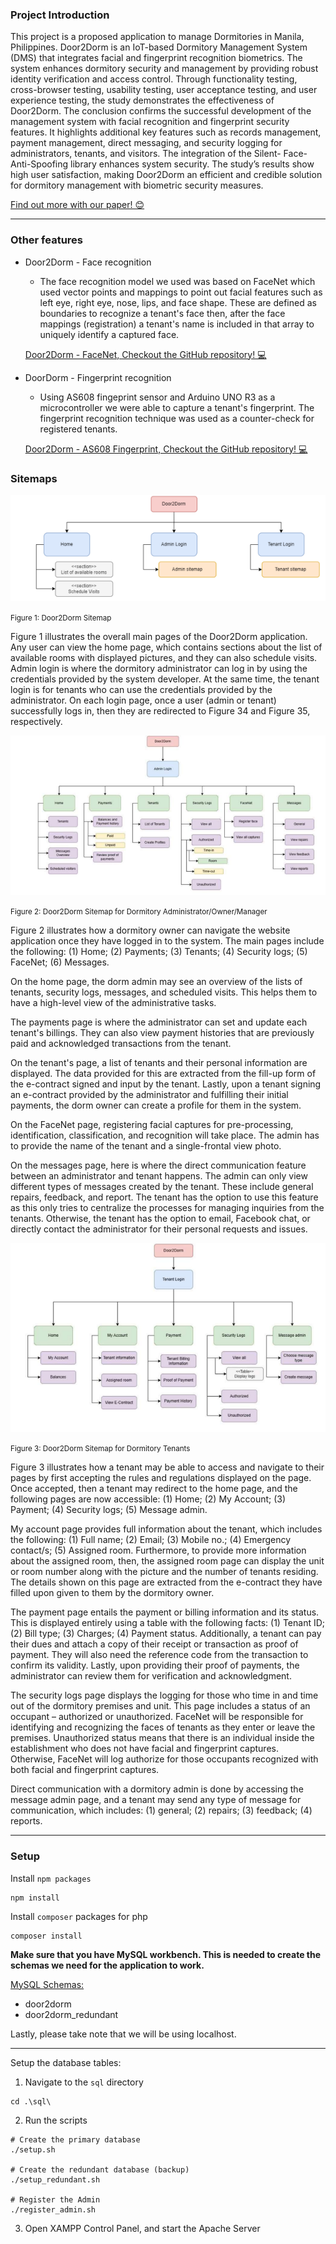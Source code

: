 ### Project Introduction

This project is a proposed application to manage Dormitories in Manila, Philippines. Door2Dorm is an IoT-based Dormitory Management System (DMS) that integrates facial and fingerprint recognition biometrics. The system enhances dormitory security and management by providing robust identity verification and access control. Through functionality testing, cross-browser testing, usability testing, user acceptance testing, and user experience testing, the study demonstrates the effectiveness of Door2Dorm. The conclusion confirms the successful development of the management system with facial recognition and fingerprint security features. It highlights additional key features such as records management, payment management, direct messaging, and security logging for administrators, tenants, and visitors. The integration of the Silent- Face-Anti-Spoofing library enhances system security. The study’s results show high user satisfaction, making Door2Dorm an efficient and credible solution for dormitory management with biometric security measures.

<a href="https://ieeexplore.ieee.org/document/10366658">Find out more with our paper! 😊</a>

---

### Other features 

- Door2Dorm - Face recognition 
    - The face recognition model we used was based on FaceNet which used vector points and mappings to point out facial features such as left eye, right eye, nose, lips, and face shape. These are defined as boundaries to recognize a tenant's face then, 
    after the face mappings (registration) a tenant's name is included in that array to uniquely identify a captured face.

    <a href="https://github.com/Ciezo/door2dorm-facenet">Door2Dorm - FaceNet, Checkout the GitHub repository! 💻</a>

 
- DoorDorm - Fingerprint recognition 
    - Using AS608 fingeprint sensor and Arduino UNO R3 as a microcontroller we were able to capture a tenant's fingerprint. The fingerprint recognition technique was used as a counter-check for registered tenants.  

    <a href="https://github.com/Ciezo/arduino-fingerprint-as608">Door2Dorm - AS608 Fingerprint, Checkout the GitHub repository! 💻 <a>

### Sitemaps

<img src="assets/images/door2dorm_sitemap.png" alt="Door2Dorm Sitemap">

<small>Figure 1: Door2Dorm Sitemap</small>

Figure 1 illustrates the overall main pages of the Door2Dorm application. Any user can 
view the home page, which contains sections about the list of available rooms with displayed 
pictures, and they can also schedule visits. Admin login is where the dormitory administrator can 
log in by using the credentials provided by the system developer. At the same time, the tenant login 
is for tenants who can use the credentials provided by the administrator. On each login page, once
a user (admin or tenant) successfully logs in, then they are redirected to Figure 34 and Figure 35, 
respectively.


<img src="assets/images/door2dorm_sitemap-admin.png" alt="Door2Dorm Sitemap for Admin">

<small>Figure 2: Door2Dorm Sitemap for Dormitory Administrator/Owner/Manager</small>

Figure 2 illustrates how a dormitory owner can navigate the website application once they 
have logged in to the system. The main pages include the following: (1) Home; (2) Payments; (3) 
Tenants; (4) Security logs; (5) FaceNet; (6) Messages. 

On the home page, the dorm admin may see an overview of the lists of tenants, security 
logs, messages, and scheduled visits. This helps them to have a high-level view of the 
administrative tasks. 

The payments page is where the administrator can set and update each tenant's billings. 
They can also view payment histories that are previously paid and acknowledged transactions from 
the tenant. 

On the tenant's page, a list of tenants and their personal information are displayed. The data 
provided for this are extracted from the fill-up form of the e-contract signed and input by the tenant. 
Lastly, upon a tenant signing an e-contract provided by the administrator and fulfilling their initial 
payments, the dorm owner can create a profile for them in the system. 

On the FaceNet page, registering facial captures for pre-processing, identification, 
classification, and recognition will take place. The admin has to provide the name of the tenant 
and a single-frontal view photo. 

On the messages page, here is where the direct communication feature between an 
administrator and tenant happens. The admin can only view different types of messages created 
by the tenant. These include general repairs, feedback, and report. The tenant has the option to use 
this feature as this only tries to centralize the processes for managing inquiries from the tenants. 
Otherwise, the tenant has the option to email, Facebook chat, or directly contact the administrator 
for their personal requests and issues.

<img src="assets/images/door2dorm_sitemap-tenant.png" alt="Door2Dorm Sitemap for Tenants">

<small>Figure 3: Door2Dorm Sitemap for Dormitory Tenants</small>

Figure 3 illustrates how a tenant may be able to access and navigate to their pages by first 
accepting the rules and regulations displayed on the page. Once accepted, then a tenant may 
redirect to the home page, and the following pages are now accessible: (1) Home; (2) My Account; 
(3) Payment; (4) Security logs; (5) Message admin. 

My account page provides full information about the tenant, which includes the following: 
(1) Full name; (2) Email; (3) Mobile no.; (4) Emergency contact/s; (5) Assigned room. 
Furthermore, to provide more information about the assigned room, then, the assigned room page 
can display the unit or room number along with the picture and the number of tenants residing. 
The details shown on this page are extracted from the e-contract they have filled upon given to 
them by the dormitory owner. 

The payment page entails the payment or billing information and its status. This is 
displayed entirely using a table with the following facts: (1) Tenant ID; (2) Bill type; (3) Charges; 
(4) Payment status. Additionally, a tenant can pay their dues and attach a copy of their receipt or 
transaction as proof of payment. They will also need the reference code from the transaction to 
confirm its validity. Lastly, upon providing their proof of payments, the administrator can review 
them for verification and acknowledgment. 

The security logs page displays the logging for those who time in and time out of the 
dormitory premises and unit. This page includes a status of an occupant – authorized or 
unauthorized. FaceNet will be responsible for identifying and recognizing the faces of tenants as 
they enter or leave the premises. Unauthorized status means that there is an individual inside the 
establishment who does not have facial and fingerprint captures. Otherwise, FaceNet will log 
authorize for those occupants recognized with both facial and fingerprint captures. 

Direct communication with a dormitory admin is done by accessing the message admin 
page, and a tenant may send any type of message for communication, which includes: (1) general; 
(2) repairs; (3) feedback; (4) reports. 

---

### Setup

Install `npm packages`

```
npm install
```

Install `composer` packages for php

```
composer install
```

**Make sure that you have MySQL workbench. This is needed to create the schemas we need for the application to work.**

<u>MySQL Schemas:</u>

- door2dorm
- door2dorm_redundant

Lastly, please take note that we will be using localhost.

--- 

Setup the database tables: 

1. Navigate to the `sql` directory 

``` 
cd .\sql\ 
```

2. Run the scripts

```
# Create the primary database
./setup.sh

# Create the redundant database (backup)
./setup_redundant.sh

# Register the Admin
./register_admin.sh
```

3. Open XAMPP Control Panel, and start the Apache Server 